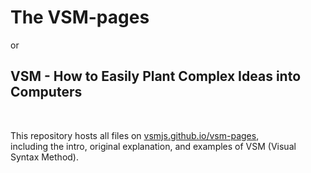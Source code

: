 # The VSM-pages

or

## VSM - How to Easily Plant Complex Ideas into Computers

<br>

This repository hosts all files on [vsmjs.github.io/vsm-pages](https://vsmjs.github.io/vsm-pages),  
including the intro, original explanation, and examples of VSM (Visual Syntax Method).  
